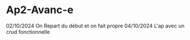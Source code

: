 # Ap2-Avanc-e
02/10/2024 On Repart du début et on fait propre
04/10/2024 L'ap avec un crud fonctionnelle
